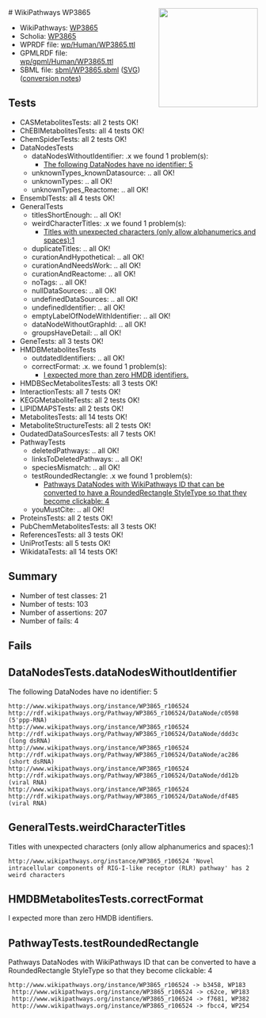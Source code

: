 <img style="float: right; width: 200px" src="../logo.png" />
# WikiPathways WP3865

* WikiPathways: [WP3865](https://identifiers.org/wikipathways:WP3865)
* Scholia: [WP3865](https://scholia.toolforge.org/wikipathways/WP3865)
* WPRDF file: [wp/Human/WP3865.ttl](../wp/Human/WP3865.ttl)
* GPMLRDF file: [wp/gpml/Human/WP3865.ttl](../wp/gpml/Human/WP3865.ttl)
* SBML file: [sbml/WP3865.sbml](../sbml/WP3865.sbml) ([SVG](../sbml/WP3865.svg)) ([conversion notes](../sbml/WP3865.txt))

## Tests
* CASMetabolitesTests: all 2 tests OK!
* ChEBIMetabolitesTests: all 4 tests OK!
* ChemSpiderTests: all 2 tests OK!
* DataNodesTests
    * dataNodesWithoutIdentifier: .x we found 1 problem(s):
        * [The following DataNodes have no identifier: 5](#d2d32fa4)
    * unknownTypes_knownDatasource: .. all OK!
    * unknownTypes: .. all OK!
    * unknownTypes_Reactome: .. all OK!
* EnsemblTests: all 4 tests OK!
* GeneralTests
    * titlesShortEnough: .. all OK!
    * weirdCharacterTitles: .x we found 1 problem(s):
        * [Titles with unexpected characters (only allow alphanumerics and spaces):1](#fda87b3f)
    * duplicateTitles: .. all OK!
    * curationAndHypothetical: .. all OK!
    * curationAndNeedsWork: .. all OK!
    * curationAndReactome: .. all OK!
    * noTags: .. all OK!
    * nullDataSources: .. all OK!
    * undefinedDataSources: .. all OK!
    * undefinedIdentifier: .. all OK!
    * emptyLabelOfNodeWithIdentifier: .. all OK!
    * dataNodeWithoutGraphId: .. all OK!
    * groupsHaveDetail: .. all OK!
* GeneTests: all 3 tests OK!
* HMDBMetabolitesTests
    * outdatedIdentifiers: .. all OK!
    * correctFormat: .x. we found 1 problem(s):
        * [I expected more than zero HMDB identifiers.](#ad154c1e)
* HMDBSecMetabolitesTests: all 3 tests OK!
* InteractionTests: all 7 tests OK!
* KEGGMetaboliteTests: all 2 tests OK!
* LIPIDMAPSTests: all 2 tests OK!
* MetabolitesTests: all 14 tests OK!
* MetaboliteStructureTests: all 2 tests OK!
* OudatedDataSourcesTests: all 7 tests OK!
* PathwayTests
    * deletedPathways: .. all OK!
    * linksToDeletedPathways: .. all OK!
    * speciesMismatch: .. all OK!
    * testRoundedRectangle: .x we found 1 problem(s):
        * [Pathways DataNodes with WikiPathways ID that can be converted to have a RoundedRectangle StyleType so that they become clickable: 4](#9fbad3ce)
    * youMustCite: .. all OK!
* ProteinsTests: all 2 tests OK!
* PubChemMetabolitesTests: all 3 tests OK!
* ReferencesTests: all 3 tests OK!
* UniProtTests: all 5 tests OK!
* WikidataTests: all 14 tests OK!


## Summary

* Number of test classes: 21
* Number of tests: 103
* Number of assertions: 207
* Number of fails: 4

## Fails

<a name="d2d32fa4" />

## DataNodesTests.dataNodesWithoutIdentifier

The following DataNodes have no identifier: 5
```
http://www.wikipathways.org/instance/WP3865_r106524 http://rdf.wikipathways.org/Pathway/WP3865_r106524/DataNode/c0598 (5'ppp-RNA)
http://www.wikipathways.org/instance/WP3865_r106524 http://rdf.wikipathways.org/Pathway/WP3865_r106524/DataNode/ddd3c (long dsRNA)
http://www.wikipathways.org/instance/WP3865_r106524 http://rdf.wikipathways.org/Pathway/WP3865_r106524/DataNode/ac286 (short dsRNA)
http://www.wikipathways.org/instance/WP3865_r106524 http://rdf.wikipathways.org/Pathway/WP3865_r106524/DataNode/dd12b (viral RNA)
http://www.wikipathways.org/instance/WP3865_r106524 http://rdf.wikipathways.org/Pathway/WP3865_r106524/DataNode/df485 (viral RNA)
```

<a name="fda87b3f" />

## GeneralTests.weirdCharacterTitles

Titles with unexpected characters (only allow alphanumerics and spaces):1
```
http://www.wikipathways.org/instance/WP3865_r106524 'Novel intracellular components of RIG-I-like receptor (RLR) pathway' has 2 weird characters
```

<a name="ad154c1e" />

## HMDBMetabolitesTests.correctFormat

I expected more than zero HMDB identifiers.
<a name="9fbad3ce" />

## PathwayTests.testRoundedRectangle

Pathways DataNodes with WikiPathways ID that can be converted to have a RoundedRectangle StyleType so that they become clickable: 4
```
http://www.wikipathways.org/instance/WP3865_r106524 -> b3458, WP183
 http://www.wikipathways.org/instance/WP3865_r106524 -> c62ce, WP183
 http://www.wikipathways.org/instance/WP3865_r106524 -> f7681, WP382
 http://www.wikipathways.org/instance/WP3865_r106524 -> fbcc4, WP254
 ```

